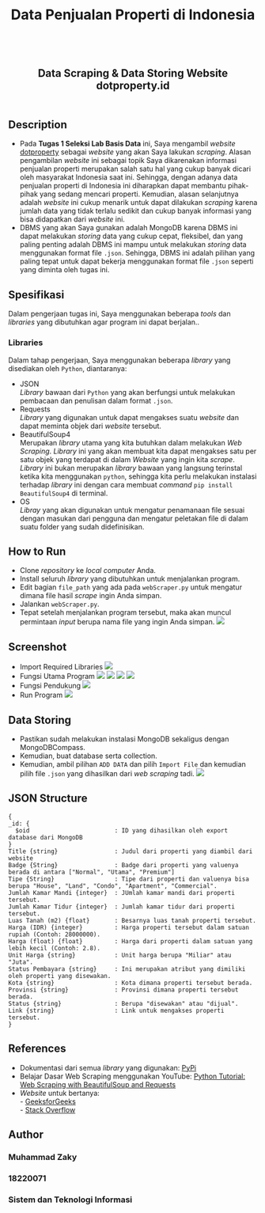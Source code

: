 <h1 align="center">
  <br>
  Data Penjualan Properti di Indonesia
  <br>
  <br>
</h1>

<h2 align="center">
  <br>
  Data Scraping & Data Storing Website dotproperty.id
  <br>
  <br>
</h2>

## Description
- Pada __Tugas 1 Seleksi Lab Basis Data__ ini, Saya mengambil _website_ <a href = https://www.dotproperty.id/properties-for-sale> dotproperty</a> sebagai _website_ yang akan Saya lakukan _scraping_. Alasan pengambilan _website_ ini sebagai topik Saya dikarenakan informasi penjualan properti merupakan salah satu hal yang cukup banyak dicari oleh masyarakat Indonesia saat ini. Sehingga, dengan adanya data penjualan properti di Indonesia ini diharapkan dapat membantu pihak-pihak yang sedang mencari properti. Kemudian, alasan selanjutnya adalah _website_ ini cukup menarik untuk dapat dilakukan _scraping_ karena jumlah data yang tidak terlalu sedikit dan cukup banyak informasi yang bisa didapatkan dari _website_ ini.
- DBMS yang akan Saya gunakan adalah MongoDB karena DBMS ini dapat melakukan _storing_ data yang cukup cepat, fleksibel, dan yang paling penting adalah DBMS ini mampu untuk melakukan _storing_ data menggunakan format file `.json`. Sehingga, DBMS ini adalah pilihan yang paling tepat untuk dapat bekerja menggunakan format file `.json` seperti yang diminta oleh tugas ini.
## Spesifikasi
Dalam pengerjaan tugas ini, Saya menggunakan beberapa _tools_ dan _libraries_ yang dibutuhkan agar program ini dapat berjalan..
### Libraries
Dalam tahap pengerjaan, Saya menggunakan beberapa _library_ yang disediakan oleh `Python`, diantaranya:
- JSON
<br>_Library_ bawaan dari `Python` yang akan berfungsi untuk melakukan pembacaan dan penulisan dalam format `.json`.
- Requests
<br>_Library_ yang digunakan untuk dapat mengakses suatu _website_ dan dapat meminta objek dari _website_ tersebut.
- BeautifulSoup4
<br>Merupakan _library_ utama yang kita butuhkan dalam melakukan _Web Scraping_. _Library_ ini yang akan membuat kita dapat mengakses satu per satu objek yang terdapat di dalam _Website_ yang ingin kita _scrape_. _Library_ ini bukan merupakan _library_ bawaan yang langsung terinstal ketika kita menggunakan `python`, sehingga kita perlu melakukan instalasi terhadap _library_ ini dengan cara membuat _command_ `pip install BeautifulSoup4` di terminal.
- OS
<br>_Libray_ yang akan digunakan untuk mengatur penamanaan file sesuai dengan masukan dari pengguna dan mengatur peletakan file di dalam suatu folder yang sudah didefinisikan.

## How to Run
- Clone _repository_ ke _local computer_ Anda.
- Install seluruh _library_ yang dibutuhkan untuk menjalankan program.
- Edit bagian `file_path` yang ada pada `webScraper.py` untuk mengatur dimana file hasil _scrape_ ingin Anda simpan.
- Jalankan `webScraper.py`.
- Tepat setelah menjalankan program tersebut, maka akan muncul permintaan _input_ berupa nama file yang ingin Anda simpan.
![](./Data%20Scraping/screenshot/Input%20Nama%20File.png)

## Screenshot
- Import Required Libraries
![](./Data%20Scraping/screenshot/Required%20Libraries.png)
- Fungsi Utama Program
![](./Data%20Scraping/screenshot/Fungsi%20Utama%201.png)
![](./Data%20Scraping/screenshot/Fungsi%20Utama%202.png)
![](./Data%20Scraping/screenshot/Fungsi%20Utama%203.png)
![](./Data%20Scraping/screenshot/Fungsi%20Utama%204.png)
- Fungsi Pendukung
![](./Data%20Scraping/screenshot/Fungsi%20Pendukung.png)
- Run Program
![](./Data%20Scraping/screenshot/Run%20Program.png)
## Data Storing
- Pastikan sudah melakukan instalasi MongoDB sekaligus dengan MongoDBCompass.
- Kemudian, buat database serta collection.
- Kemudian, ambil pilihan `ADD DATA` dan pilih `Import File` dan kemudian pilih file `.json` yang dihasilkan dari _web scraping_ tadi.
![](./Data%20Storing/screenshot/Data-Storing-to-MongoDB.png)

## JSON Structure
```
{
_id: {
  $oid                        : ID yang dihasilkan oleh export database dari MongoDB
}
Title {string}                : Judul dari properti yang diambil dari website
Badge {String}                : Badge dari properti yang valuenya berada di antara ["Normal", "Utama", "Premium"]
Tipe {String}                 : Tipe dari properti dan valuenya bisa berupa "House", "Land", "Condo", "Apartment", "Commercial".
Jumlah Kamar Mandi {integer}  : JUmlah kamar mandi dari properti tersebut.
Jumlah Kamar Tidur {integer}  : Jumlah kamar tidur dari properti tersebut.
Luas Tanah (m2) {float}       : Besarnya luas tanah properti tersebut.
Harga (IDR) {integer}         : Harga properti tersebut dalam satuan rupiah (Contoh: 28000000).
Harga (float) {float}         : Harga dari properti dalam satuan yang lebih kecil (Contoh: 2.8).
Unit Harga {string}           : Unit harga berupa "Miliar" atau "Juta".
Status Pembayara {string}     : Ini merupakan atribut yang dimiliki oleh properti yang disewakan.
Kota {string}                 : Kota dimana properti tersebut berada.
Provinsi {string}             : Provinsi dimana properti tersebut berada.
Status {string}               : Berupa "disewakan" atau "dijual".
Link {string}                 : Link untuk mengakses properti tersebut.
}
```
## References
- Dokumentasi dari semua _library_ yang digunakan: [PyPi](https://pypi.org/)
- Belajar Dasar Web Scraping menggunakan YouTube: [Python Tutorial: Web Scraping with BeautifulSoup and Requests](https://www.youtube.com/watch?v=ng2o98k983k)
- _Website_ untuk bertanya:
<br> - [GeeksforGeeks](https://www.geeksforgeeks.org/)
<br> - [Stack Overflow](https://stackoverflow.com/)

## Author
### Muhammad Zaky
### 18220071
### Sistem dan Teknologi Informasi
